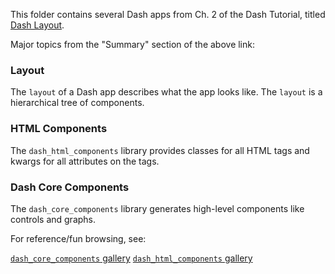 This folder contains several Dash apps from Ch. 2 of the Dash Tutorial, titled [Dash Layout](https://dash.plot.ly/getting-started). 

Major topics from the "Summary" section of the above link: 

### Layout
The `layout` of a Dash app describes what the app looks like. The `layout` is a hierarchical tree of components. 

### HTML Components
The `dash_html_components` library provides classes for all HTML tags and kwargs for all attributes on the tags.

### Dash Core Components
The `dash_core_components` library generates high-level components like controls and graphs.

For reference/fun browsing, see: 

[`dash_core_components` gallery](https://dash.plot.ly/dash-core-components)
[`dash_html_components` gallery](https://dash.plot.ly/dash-html-components)